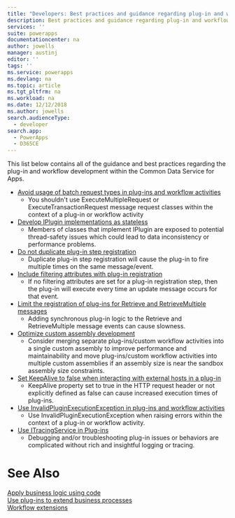 ```yaml
---
title: "Developers: Best practices and guidance regarding plug-in and workflow development for the Common Data Service for Apps | Microsoft Docs"
description: Best practices and guidance regarding plug-in and workflow development for developers of the Common Data Service for Apps in PowerApps.
services: ''
suite: powerapps
documentationcenter: na
author: jowells
manager: austinj
editor: ''
tags: ''
ms.service: powerapps
ms.devlang: na
ms.topic: article
ms.tgt_pltfrm: na
ms.workload: na
ms.date: 12/12/2018
ms.author: jowells
search.audienceType: 
  - developer
search.app: 
  - PowerApps
  - D365CE
---
```


This list below contains all of the guidance and best practices regarding the plug-in and workflow development within the Common Data Service for Apps.
- [Avoid usage of batch request types in plug-ins and workflow activities](avoid-batch-requests-plugin.md)<br />
  - You shouldn't use ExecuteMultipleRequest or ExecuteTransactionRequest message request classes within the context of a plug-in or workflow activity
- [Develop IPlugin implementations as stateless](develop-iplugin-implementations-stateless.md)<br />
  - Members of classes that implement IPlugin are exposed to potential thread-safety issues which could lead to data inconsistency or performance problems.<br />
- [Do not duplicate plug-in step registration](do-not-duplicate-plugin-step-registration.md)<br />
  - Duplicate plug-in step registration will cause the plug-in to fire multiple times on the same message/event.
- [Include filtering attributes with plug-in registration](include-filtering-attributes-plugin-registration.md) <br />
  - If no filtering attributes are set for a plug-in registration step, then the plug-in will execute every time an update message occurs for that event.
- [Limit the registration of plug-ins for Retrieve and RetrieveMultiple messages](limit-registration-plugins-retrieve-retrievemultiple.md)<br />
  - Adding synchronous plug-in logic to the Retrieve and RetrieveMultiple message events can cause slowness.
- [Optimize custom assembly development](optimize-assembly-development.md)<br />
  - Consider merging separate plug-ins/custom workflow activities into a single custom assembly to improve performance and maintainability and move plug-ins/custom workflow activities into multiple custom assemblies if an assembly size is near the sandbox assembly size constraints.
- [Set KeepAlive to false when interacting with external hosts in a plug-in](set-keepalive-false-interacting-external-hosts-plugin.md)<br />
  - KeepAlive property set to true in the HTTP request header or not explicitly defined as false can cause increased execution times of plug-ins. 
- [Use InvalidPluginExecutionException in plug-ins and workflow activities](use-invalidpluginexecutionexception-plugin-workflow-activities.md)
  - Use InvalidPluginExecutionException when raising errors within the context of a plug-in or workflow activity. 
- [Use ITracingService in Plug-ins](use-itracingservice-plugins.md)
  - Debugging and/or troubleshooting plug-in issues or behaviors are complicated without rich and insightful logging or tracing.

# See Also
[Apply business logic using code](../../apply-business-logic-with-code.md)<br />
[Use plug-ins to extend business processes](../../plug-ins.md)<br />
[Workflow extensions](../../workflow/workflow-extensions.md)<br />